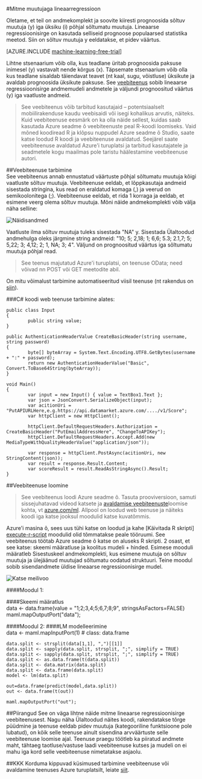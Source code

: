<properties 
    pageTitle="Mitme muutujaga lineaarregressioon | Microsoft Azure'i" 
    description="Mitme muutujaga lineaarregressioon" 
    services="machine-learning" 
    documentationCenter="" 
    authors="jaymathe" 
    manager="jhubbard" 
    editor="cgronlun"/>

<tags 
    ms.service="machine-learning" 
    ms.workload="data-services" 
    ms.tgt_pltfrm="na" 
    ms.devlang="na" 
    ms.topic="article" 
    ms.date="09/14/2016" 
    ms.author="jaymathe"/> 


#<a name="multivariate-linear-regression"></a>Mitme muutujaga lineaarregressioon   
 

 
Oletame, et teil on andmekomplekt ja soovite kiiresti prognoosida sõltuv muutuja (y) iga üksiku (i) põhjal sõltumatu muutuja. Lineaarse regressioonisirge on kasutada selliseid prognoose populaarsed statistika meetod. Siin on sõltuv muutuja y eeldatakse, et pidev väärtus.  


[AZURE.INCLUDE [machine-learning-free-trial](../../includes/machine-learning-free-trial.md)]  

Lihtne stsenaarium võib olla, kus teadlane üritab prognoosida paksuse inimesel (y) vastavalt nende kõrgus (x). Täpsemate stsenaarium võib olla kus teadlane sisaldab täiendavat teavet (nt kaal, sugu, võistluse) üksikute ja avaldab prognoosida üksikute paksuse. See [veebiteenus]( https://datamarket.azure.com/dataset/aml_labs/multivariate_regression) sobib lineaarse regressioonisirge andmemudeli andmetele ja väljundi prognoositud väärtus (y) iga vaatluste andmeid.

>See veebiteenus võib tarbitud kasutajaid – potentsiaalselt mobiilirakenduse kaudu veebisaidi või isegi kohalikus arvutis, näiteks. Kuid veebiteenuse eesmärk on ka olla näide sellest, kuidas saab kasutada Azure seadme õ veebiteenuste peal R-koodi loomiseks. Vaid mõned koodiread R ja klõpsu nuppudel Azure seadme õ Studio, saate katse loodud R koodi ja veebiteenuse avaldatud. Seejärel saate veebiteenuse avaldatud Azure'i turuplatsi ja tarbitud kasutajatele ja seadmetele kogu maailmas pole taristu häälestamine veebiteenuse autori.  

##<a name="consumption-of-web-service"></a>Veebiteenuse tarbimine  
See veebiteenus annab ennustatud väärtuste põhjal sõltumatu muutuja kõigi vaatluste sõltuv muutuja. Veebiteenuse eeldab, et lõppkasutaja andmeid sisestada stringina, kus read on eraldatud komaga (,) ja veerud on semikoolonitega (;). Veebiteenuse eeldab, et rida 1 korraga ja eeldab, et esimene veerg olema sõltuv muutuja. Mõni näide andmekomplekti võib välja näha selline:

![Näidisandmed][1]

Vaatluste ilma sõltuv muutuja tuleks sisestada "NA" y. Sisestada Ülaltoodud andmehulga oleks järgmine string andmeid: "10; 5; 2,18; 1; 6,6; 5.3; 2.1,7; 5; 5,22; 3; 4,12; 2; 1, NA; 3; 4". Väljund on prognoositud väärtus iga sõltumatu muutuja põhjal read. 

>See teenus majutatud Azure'i turuplatsi, on teenuse OData; need võivad nn POST või GET meetodite abil. 

On mitu võimalust tarbimine automatiseeritud viisil teenuse (nt rakendus on [siin](http://microsoftazuremachinelearning.azurewebsites.net/MultipleLinearRegressionService.aspx )).

###<a name="starting-c-code-for-web-service-consumption"></a>C# koodi web teenuse tarbimine alates:

    public class Input
    {
            public string value;
    }
    
    public AuthenticationHeaderValue CreateBasicHeader(string username, string password)
    {
            byte[] byteArray = System.Text.Encoding.UTF8.GetBytes(username + ":" + password);
            return new AuthenticationHeaderValue("Basic", Convert.ToBase64String(byteArray));
    }
    
    void Main()
    {
            var input = new Input() { value = TextBox1.Text };
            var json = JsonConvert.SerializeObject(input);
            var acitionUri = "PutAPIURLHere,e.g.https://api.datamarket.azure.com/..../v1/Score";
            var httpClient = new HttpClient();
    
            httpClient.DefaultRequestHeaders.Authorization = CreateBasicHeader("PutEmailAddressHere", "ChangeToAPIKey");
            httpClient.DefaultRequestHeaders.Accept.Add(new MediaTypeWithQualityHeaderValue("application/json"));
    
            var response = httpClient.PostAsync(acitionUri, new StringContent(json));
            var result = response.Result.Content;
            var scoreResult = result.ReadAsStringAsync().Result;
    }




##<a name="creation-of-web-service"></a>Veebiteenuse loomine  
>See veebiteenus loodi Azure seadme õ. Tasuta prooviversioon, samuti sissejuhatavad videod katsete ja [avaldamise veebiteenuste](machine-learning-publish-a-machine-learning-web-service.md)loomise kohta, vt [azure.com/ml](http://azure.com/ml). Allpool on loodud web teenuse ja näiteks koodi iga katse jooksul moodulid katse kuvatõmmis.


Azure'i masina õ, sees uus tühi katse on loodud ja kahe [Käivitada R skripti] [ execute-r-script] moodulid olid tõmmatakse peale tööruumi. See veebiteenus töötab Azure seadme õ katse on aluseks R skripti. 2 osast, et see katse: skeemi määratluse ja koolitus mudeli + hinded. Esimese mooduli määratleb Sisestuskeel andmekomplekti, kus esimene muutuja on sõltuv muutuja ja ülejäänud muutujad sõltumatu oodatud struktuuri. Teine moodul sobib sisendandmete üldise lineaarse regressioonisirge mudel.  
  
![Katse meilivoo][3]

####<a name="module-1"></a>Moodul 1:
 
####<a name="schema-definition"></a>Skeemi määratlus  
    data <- data.frame(value = "1;2;3,4;5;6,7;8;9", stringsAsFactors=FALSE) maml.mapOutputPort("data");  

####<a name="module-2"></a>Moodul 2:
####<a name="lm-modeling"></a>LM modelleerimine   
    data <- maml.mapInputPort(1) # class: data.frame  
  
    data.split <- strsplit(data[1,1], ",")[[1]]  
    data.split <- sapply(data.split, strsplit, ";", simplify = TRUE)  
    data.split <- sapply(data.split, strsplit, ";", simplify = TRUE)  
    data.split <- as.data.frame(t(data.split)) 
    data.split <- data.matrix(data.split) 
    data.split <- data.frame(data.split) 
    model <- lm(data.split)  

    out=data.frame(predict(model,data.split))  
    out <- data.frame(t(out))

    maml.mapOutputPort("out");  
 
##<a name="limitations"></a>Piirangud
See on väga lihtne näide mitme lineaarse regressioonisirge veebiteenusest. Nagu näha Ülaltoodud näites koodi, rakendatakse tõrge püüdmine ja teenuse eeldab pidev muutuja (kategooriline funktsioone pole lubatud), on kõik selle teenuse ainult sisendina arvväärtuste selle veebiteenuse loomise ajal. Teenuse praegu töötleb ka piiratud andmete maht, tähtaeg taotluse/vastuse laadi veebiteenuse kutses ja mudeli on ei mahu iga kord selle veebiteenuse nimetatakse asjaolu. 

##<a name="faq"></a>KKK
Korduma kippuvad küsimused tarbimine veebiteenuse või avaldamine teenuses Azure turuplatsilt, leiate [siit](machine-learning-marketplace-faq.md).

[1]: ./media/machine-learning-r-csharp-multivariate-linear-regression/multireg-img1.png
[2]: ./media/machine-learning-r-csharp-multivariate-linear-regression/multireg-img2.png
[3]: ./media/machine-learning-r-csharp-multivariate-linear-regression/multireg-img3.png


<!-- Module References -->
[execute-r-script]: https://msdn.microsoft.com/library/azure/30806023-392b-42e0-94d6-6b775a6e0fd5/
 
